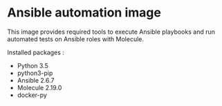Ansible automation image
=======================

This image provides required tools to execute Ansible playbooks and run automated tests on Ansible roles with Molecule.

Installed packages :

* Python 3.5
* python3-pip
* Ansible 2.6.7
* Molecule 2.19.0
* docker-py
